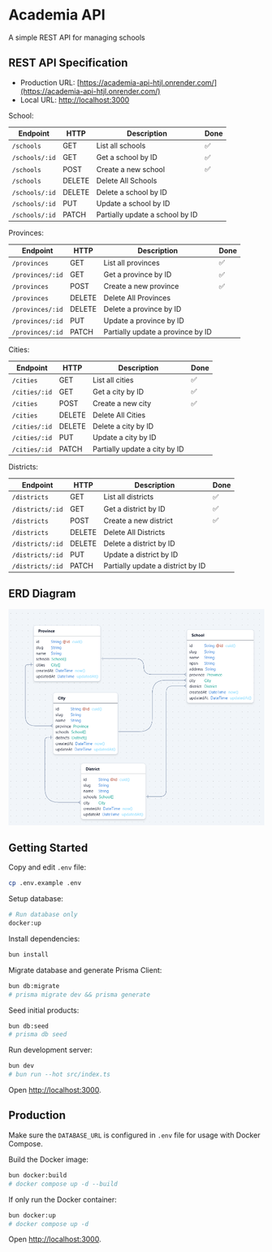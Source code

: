 # Academia API

A simple REST API for managing schools

## REST API Specification

- Production URL: [https://academia-api-htjl.onrender.com/](https://academia-api-htjl.onrender.com/)
- Local URL: [http://localhost:3000](http://localhost:3000)

School:

| Endpoint       | HTTP   | Description                     | Done |
| -------------- | ------ | ------------------------------- | ---- |
| `/schools`     | GET    | List all schools                | ✅   |
| `/schools/:id` | GET    | Get a school by ID              | ✅   |
| `/schools`     | POST   | Create a new school             | ✅   |
| `/schools`     | DELETE | Delete All Schools              |      |
| `/schools/:id` | DELETE | Delete a school by ID           |      |
| `/schools/:id` | PUT    | Update a school by ID           |      |
| `/schools/:id` | PATCH  | Partially update a school by ID |      |

Provinces:

| Endpoint         | HTTP   | Description                       | Done |
| ---------------- | ------ | --------------------------------- | ---- |
| `/provinces`     | GET    | List all provinces                | ✅   |
| `/provinces/:id` | GET    | Get a province by ID              | ✅   |
| `/provinces`     | POST   | Create a new province             | ✅   |
| `/provinces`     | DELETE | Delete All Provinces              |      |
| `/provinces/:id` | DELETE | Delete a province by ID           |      |
| `/provinces/:id` | PUT    | Update a province by ID           |      |
| `/provinces/:id` | PATCH  | Partially update a province by ID |      |

Cities:

| Endpoint      | HTTP   | Description                   | Done |
| ------------- | ------ | ----------------------------- | ---- |
| `/cities`     | GET    | List all cities               | ✅   |
| `/cities/:id` | GET    | Get a city by ID              | ✅   |
| `/cities`     | POST   | Create a new city             | ✅   |
| `/cities`     | DELETE | Delete All Cities             |      |
| `/cities/:id` | DELETE | Delete a city by ID           |      |
| `/cities/:id` | PUT    | Update a city by ID           |      |
| `/cities/:id` | PATCH  | Partially update a city by ID |      |

Districts:

| Endpoint         | HTTP   | Description                       | Done |
| ---------------- | ------ | --------------------------------- | ---- |
| `/districts`     | GET    | List all districts                | ✅   |
| `/districts/:id` | GET    | Get a district by ID              | ✅   |
| `/districts`     | POST   | Create a new district             | ✅   |
| `/districts`     | DELETE | Delete All Districts              |      |
| `/districts/:id` | DELETE | Delete a district by ID           |      |
| `/districts/:id` | PUT    | Update a district by ID           |      |
| `/districts/:id` | PATCH  | Partially update a district by ID |      |

## ERD Diagram

![ERD Diagram](/public/erd.png)

## Getting Started

Copy and edit `.env` file:

```sh
cp .env.example .env
```

Setup database:

```sh
# Run database only
docker:up
```

Install dependencies:

```sh
bun install
```

Migrate database and generate Prisma Client:

```sh
bun db:migrate
# prisma migrate dev && prisma generate
```

Seed initial products:

```sh
bun db:seed
# prisma db seed
```

Run development server:

```sh
bun dev
# bun run --hot src/index.ts
```

Open <http://localhost:3000>.

## Production

Make sure the `DATABASE_URL` is configured in `.env` file for usage with Docker Compose.

Build the Docker image:

```sh
bun docker:build
# docker compose up -d --build
```

If only run the Docker container:

```sh
bun docker:up
# docker compose up -d
```

Open <http://localhost:3000>.
